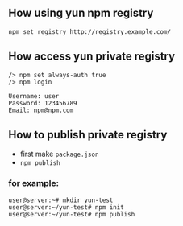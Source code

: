 
## How using yun npm registry


```
npm set registry http://registry.example.com/

```


## How access yun private registry

```
/> npm set always-auth true
/> npm login

Username: user
Password: 123456789
Email: npm@npm.com

```

## How to publish private registry

* first make `package.json`
* `npm publish`

### for example:

```
user@server:~# mkdir yun-test
user@server:~/yun-test# npm init 
user@server:~/yun-test# npm publish

```

